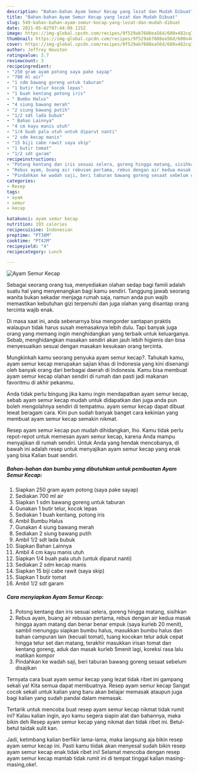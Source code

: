 ```yaml
---
description: "Bahan-bahan Ayam Semur Kecap yang lezat dan Mudah Dibuat"
title: "Bahan-bahan Ayam Semur Kecap yang lezat dan Mudah Dibuat"
slug: 549-bahan-bahan-ayam-semur-kecap-yang-lezat-dan-mudah-dibuat
date: 2021-05-02T07:44:09.115Z
image: https://img-global.cpcdn.com/recipes/9f529ab7608ea56d/680x482cq70/ayam-semur-kecap-foto-resep-utama.jpg
thumbnail: https://img-global.cpcdn.com/recipes/9f529ab7608ea56d/680x482cq70/ayam-semur-kecap-foto-resep-utama.jpg
cover: https://img-global.cpcdn.com/recipes/9f529ab7608ea56d/680x482cq70/ayam-semur-kecap-foto-resep-utama.jpg
author: Jeffrey Houston
ratingvalue: 3.7
reviewcount: 3
recipeingredient:
- "250 gram ayam potong saya pake sayap"
- "700 ml air"
- "1 sdm bawang goreng untuk taburan"
- "1 butir telur kocok lepas"
- "1 buah kentang potong iris"
- " Bumbu Halus"
- "4 siung bawang merah"
- "2 siung bawang putih"
- "1/2 sdt lada bubuk"
- " Bahan Lainnya"
- "4 cm kayu manis utuh"
- "1/4 buah pala utuh untuk diparut nanti"
- "2 sdm kecap manis"
- "15 biji cabe rawit saya skip"
- "1 butir tomat"
- "1/2 sdt garam"
recipeinstructions:
- "Potong kentang dan iris sesuai selera, goreng hingga matang, sisihkan"
- "Rebus ayam, buang air rebusan pertama, rebus dengan air kedua masak hingga ayam matang dan benar benar empuk (saya kurleb 20 menit), sambil menunggu siapkan bumbu halus, masukkan bumbu halus dan bahan campuran lain (kecuali tomat), tuang kocokan telur aduk cepat hingga telur set dan matang, terakhir masukkan irisan tomat dan kentang goreng, aduk dan masak kurleb 5menit lagi, koreksi rasa lalu matikan kompor"
- "Pindahkan ke wadah saji, beri taburan bawang goreng sesaat sebelum disajikan"
categories:
- Resep
tags:
- ayam
- semur
- kecap

katakunci: ayam semur kecap 
nutrition: 193 calories
recipecuisine: Indonesian
preptime: "PT38M"
cooktime: "PT42M"
recipeyield: "4"
recipecategory: Lunch

---
```



![Ayam Semur Kecap](https://img-global.cpcdn.com/recipes/9f529ab7608ea56d/680x482cq70/ayam-semur-kecap-foto-resep-utama.jpg)

Sebagai seorang orang tua, menyediakan olahan sedap bagi famili adalah suatu hal yang menyenangkan bagi kamu sendiri. Tanggung jawab seorang  wanita bukan sekadar menjaga rumah saja, namun anda pun wajib memastikan kebutuhan gizi terpenuhi dan juga olahan yang disantap orang tercinta wajib enak.

Di masa  saat ini, anda sebenarnya bisa mengorder santapan praktis walaupun tidak harus susah memasaknya lebih dulu. Tapi banyak juga orang yang memang ingin menghidangkan yang terbaik untuk keluarganya. Sebab, menghidangkan masakan sendiri akan jauh lebih higienis dan bisa menyesuaikan sesuai dengan masakan kesukaan orang tercinta. 



Mungkinkah kamu seorang penyuka ayam semur kecap?. Tahukah kamu, ayam semur kecap merupakan sajian khas di Indonesia yang kini disenangi oleh banyak orang dari berbagai daerah di Indonesia. Kamu bisa membuat ayam semur kecap olahan sendiri di rumah dan pasti jadi makanan favoritmu di akhir pekanmu.

Anda tidak perlu bingung jika kamu ingin mendapatkan ayam semur kecap, sebab ayam semur kecap mudah untuk didapatkan dan juga anda pun boleh mengolahnya sendiri di tempatmu. ayam semur kecap dapat dibuat lewat beragam cara. Kini pun sudah banyak banget cara kekinian yang membuat ayam semur kecap semakin nikmat.

Resep ayam semur kecap pun mudah dihidangkan, lho. Kamu tidak perlu repot-repot untuk memesan ayam semur kecap, karena Anda mampu menyajikan di rumah sendiri. Untuk Anda yang hendak mencobanya, di bawah ini adalah resep untuk menyajikan ayam semur kecap yang enak yang bisa Kalian buat sendiri.

<!--inarticleads1-->

##### Bahan-bahan dan bumbu yang dibutuhkan untuk pembuatan Ayam Semur Kecap:

1. Siapkan 250 gram ayam potong (saya pake sayap)
1. Sediakan 700 ml air
1. Siapkan 1 sdm bawang goreng untuk taburan
1. Gunakan 1 butir telur, kocok lepas
1. Sediakan 1 buah kentang, potong iris
1. Ambil  Bumbu Halus
1. Gunakan 4 siung bawang merah
1. Sediakan 2 siung bawang putih
1. Ambil 1/2 sdt lada bubuk
1. Siapkan  Bahan Lainnya
1. Ambil 4 cm kayu manis utuh
1. Siapkan 1/4 buah pala utuh (untuk diparut nanti)
1. Sediakan 2 sdm kecap manis
1. Siapkan 15 biji cabe rawit (saya skip)
1. Siapkan 1 butir tomat
1. Ambil 1/2 sdt garam




<!--inarticleads2-->

##### Cara menyiapkan Ayam Semur Kecap:

1. Potong kentang dan iris sesuai selera, goreng hingga matang, sisihkan
1. Rebus ayam, buang air rebusan pertama, rebus dengan air kedua masak hingga ayam matang dan benar benar empuk (saya kurleb 20 menit), sambil menunggu siapkan bumbu halus, masukkan bumbu halus dan bahan campuran lain (kecuali tomat), tuang kocokan telur aduk cepat hingga telur set dan matang, terakhir masukkan irisan tomat dan kentang goreng, aduk dan masak kurleb 5menit lagi, koreksi rasa lalu matikan kompor
1. Pindahkan ke wadah saji, beri taburan bawang goreng sesaat sebelum disajikan




Ternyata cara buat ayam semur kecap yang lezat tidak ribet ini gampang sekali ya! Kita semua dapat membuatnya. Resep ayam semur kecap Sangat cocok sekali untuk kalian yang baru akan belajar memasak ataupun juga bagi kalian yang sudah pandai dalam memasak.

Tertarik untuk mencoba buat resep ayam semur kecap nikmat tidak rumit ini? Kalau kalian ingin, ayo kamu segera siapin alat dan bahannya, maka bikin deh Resep ayam semur kecap yang nikmat dan tidak ribet ini. Betul-betul taidak sulit kan. 

Jadi, ketimbang kalian berfikir lama-lama, maka langsung aja bikin resep ayam semur kecap ini. Pasti kamu tiidak akan menyesal sudah bikin resep ayam semur kecap enak tidak ribet ini! Selamat mencoba dengan resep ayam semur kecap mantab tidak rumit ini di tempat tinggal kalian masing-masing,oke!.

